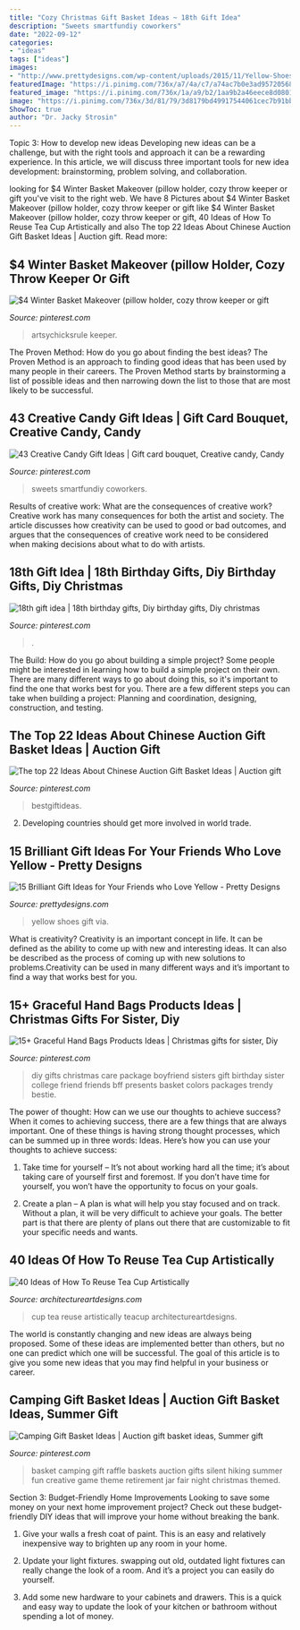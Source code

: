 ```yaml
---
title: "Cozy Christmas Gift Basket Ideas ~ 18th Gift Idea"
description: "Sweets smartfundiy coworkers"
date: "2022-09-12"
categories:
- "ideas"
tags: ["ideas"]
images:
- "http://www.prettydesigns.com/wp-content/uploads/2015/11/Yellow-Shoes.jpg"
featuredImage: "https://i.pinimg.com/736x/a7/4a/c7/a74ac7b0e3ad95720568341da4eacc73.jpg"
featured_image: "https://i.pinimg.com/736x/1a/a9/b2/1aa9b2a46eece8d08015cec7d56870f9.jpg"
image: "https://i.pinimg.com/736x/3d/81/79/3d8179bd49917544061cec7b91bb5376.jpg"
ShowToc: true
author: "Dr. Jacky Strosin"
---
```



Topic 3: How to develop new ideas
Developing new ideas can be a challenge, but with the right tools and approach it can be a rewarding experience. In this article, we will discuss three important tools for new idea development: brainstorming, problem solving, and collaboration.

	

		
looking for $4 Winter Basket Makeover (pillow holder, cozy throw keeper or gift you've visit to the right web. We have 8 Pictures about $4 Winter Basket Makeover (pillow holder, cozy throw keeper or gift like $4 Winter Basket Makeover (pillow holder, cozy throw keeper or gift, 40 Ideas of How To Reuse Tea Cup Artistically and also The top 22 Ideas About Chinese Auction Gift Basket Ideas | Auction gift. Read more:
		
    
## $4 Winter Basket Makeover (pillow Holder, Cozy Throw Keeper Or Gift

<img loading=lazy src="https://i.pinimg.com/736x/72/60/4b/72604bf9fbf54151bd6559b244678899.jpg" onerror="this.onerror=null;this.src='https://tse3.mm.bing.net/th?id=OIP.u6EoezvmDOMBOFRj_HepMwHaLH&amp;pid=15.1';" alt="$4 Winter Basket Makeover (pillow holder, cozy throw keeper or gift">

_Source: pinterest.com_

>artsychicksrule keeper. 

	

The Proven Method: How do you go about finding the best ideas?
The Proven Method is an approach to finding good ideas that has been used by many people in their careers. The Proven Method starts by brainstorming a list of possible ideas and then narrowing down the list to those that are most likely to be successful.

    
## 43 Creative Candy Gift Ideas | Gift Card Bouquet, Creative Candy, Candy

<img loading=lazy src="https://i.pinimg.com/736x/1a/a9/b2/1aa9b2a46eece8d08015cec7d56870f9.jpg" onerror="this.onerror=null;this.src='https://tse2.mm.bing.net/th?id=OIP.qB_dmhY2KJIkMa-cSFYhMgHaKk&amp;pid=15.1';" alt="43 Creative Candy Gift Ideas | Gift card bouquet, Creative candy, Candy">

_Source: pinterest.com_

>sweets smartfundiy coworkers. 

	

Results of creative work: What are the consequences of creative work?
Creative work has many consequences for both the artist and society. The article discusses how creativity can be used to good or bad outcomes, and argues that the consequences of creative work need to be considered when making decisions about what to do with artists.

    
## 18th Gift Idea | 18th Birthday Gifts, Diy Birthday Gifts, Diy Christmas

<img loading=lazy src="https://i.pinimg.com/736x/a7/4a/c7/a74ac7b0e3ad95720568341da4eacc73.jpg" onerror="this.onerror=null;this.src='https://tse3.mm.bing.net/th?id=OIP.Ft_LFEuzb0nPEaT9phtqlAHaNK&amp;pid=15.1';" alt="18th gift idea | 18th birthday gifts, Diy birthday gifts, Diy christmas">

_Source: pinterest.com_

>. 

	

The Build: How do you go about building a simple project?
Some people might be interested in learning how to build a simple project on their own. There are many different ways to go about doing this, so it's important to find the one that works best for you. There are a few different steps you can take when building a project: Planning and coordination, designing, construction, and testing.

    
## The Top 22 Ideas About Chinese Auction Gift Basket Ideas | Auction Gift

<img loading=lazy src="https://i.pinimg.com/736x/18/0c/4c/180c4cdc4dcb36068c31a663596fda5f.jpg" onerror="this.onerror=null;this.src='https://tse3.mm.bing.net/th?id=OIP.gJ2-FYJtUDoYetQgd9W22AHaO0&amp;pid=15.1';" alt="The top 22 Ideas About Chinese Auction Gift Basket Ideas | Auction gift">

_Source: pinterest.com_

>bestgiftideas. 

	

2. Developing countries should get more involved in world trade.

    
## 15 Brilliant Gift Ideas For Your Friends Who Love Yellow - Pretty Designs

<img loading=lazy src="http://www.prettydesigns.com/wp-content/uploads/2015/11/Yellow-Shoes.jpg" onerror="this.onerror=null;this.src='https://tse2.mm.bing.net/th?id=OIP.TXNnml2zCw5buga1F_DXQgHaLH&amp;pid=15.1';" alt="15 Brilliant Gift Ideas for Your Friends who Love Yellow - Pretty Designs">

_Source: prettydesigns.com_

>yellow shoes gift via. 

	

What is creativity?
Creativity is an important concept in life. It can be defined as the ability to come up with new and interesting ideas. It can also be described as the process of coming up with new solutions to problems.Creativity can be used in many different ways and it’s important to find a way that works best for you.

    
## 15+ Graceful Hand Bags Products Ideas | Christmas Gifts For Sister, Diy

<img loading=lazy src="https://i.pinimg.com/736x/48/92/54/489254ff5de236e9cc351d4bf935031b.jpg" onerror="this.onerror=null;this.src='https://tse1.mm.bing.net/th?id=OIP.N9RZuqh52Wr5S0JVEat0fAAAAA&amp;pid=15.1';" alt="15+ Graceful Hand Bags Products Ideas | Christmas gifts for sister, Diy">

_Source: pinterest.com_

>diy gifts christmas care package boyfriend sisters gift birthday sister college friend friends bff presents basket colors packages trendy bestie. 

	

The power of thought: How can we use our thoughts to achieve success?
When it comes to achieving success, there are a few things that are always important. One of these things is having strong thought processes, which can be summed up in three words: Ideas. Here’s how you can use your thoughts to achieve success: 
1. Take time for yourself – It’s not about working hard all the time; it’s about taking care of yourself first and foremost. If you don’t have time for yourself, you won’t have the opportunity to focus on your goals.

2. Create a plan – A plan is what will help you stay focused and on track. Without a plan, it will be very difficult to achieve your goals. The better part is that there are plenty of plans out there that are customizable to fit your specific needs and wants.


    
## 40 Ideas Of How To Reuse Tea Cup Artistically

<img loading=lazy src="https://www.architectureartdesigns.com/wp-content/uploads/2013/04/teacup-ArchitectureArtDesigns-1.jpg" onerror="this.onerror=null;this.src='https://tse2.mm.bing.net/th?id=OIP.QI4eA7nRpIm_BAh6O_ZlwgAAAA&amp;pid=15.1';" alt="40 Ideas of How To Reuse Tea Cup Artistically">

_Source: architectureartdesigns.com_

>cup tea reuse artistically teacup architectureartdesigns. 

	

The world is constantly changing and new ideas are always being proposed. Some of these ideas are implemented better than others, but no one can predict which one will be successful. The goal of this article is to give you some new ideas that you may find helpful in your business or career.

    
## Camping Gift Basket Ideas | Auction Gift Basket Ideas, Summer Gift

<img loading=lazy src="https://i.pinimg.com/736x/3d/81/79/3d8179bd49917544061cec7b91bb5376.jpg" onerror="this.onerror=null;this.src='https://tse3.mm.bing.net/th?id=OIP.eH_45bS4ifSTI3XhROEilAHaJ7&amp;pid=15.1';" alt="Camping Gift Basket Ideas | Auction gift basket ideas, Summer gift">

_Source: pinterest.com_

>basket camping gift raffle baskets auction gifts silent hiking summer fun creative game theme retirement jar fair night christmas themed. 

	

Section 3: Budget-Friendly Home Improvements
Looking to save some money on your next home improvement project? Check out these budget-friendly DIY ideas that will improve your home without breaking the bank.
1. Give your walls a fresh coat of paint. This is an easy and relatively inexpensive way to brighten up any room in your home.

2. Update your light fixtures. swapping out old, outdated light fixtures can really change the look of a room. And it’s a project you can easily do yourself.

3. Add some new hardware to your cabinets and drawers. This is a quick and easy way to update the look of your kitchen or bathroom without spending a lot of money.

